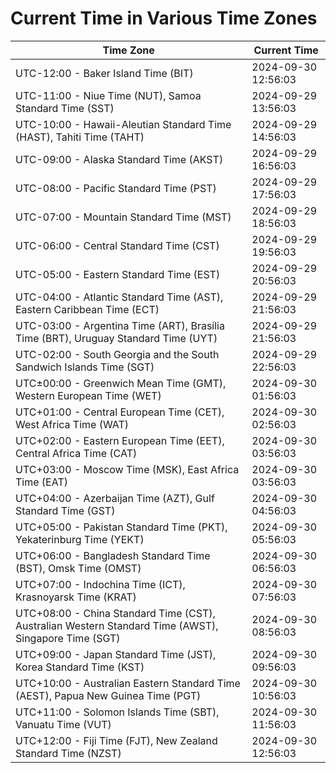 # Current Time in Various Time Zones

| Time Zone | Current Time |
|-----------|--------------|
| UTC-12:00 - Baker Island Time (BIT) | 2024-09-30 12:56:03 |
| UTC-11:00 - Niue Time (NUT), Samoa Standard Time (SST) | 2024-09-29 13:56:03 |
| UTC-10:00 - Hawaii-Aleutian Standard Time (HAST), Tahiti Time (TAHT) | 2024-09-29 14:56:03 |
| UTC-09:00 - Alaska Standard Time (AKST) | 2024-09-29 16:56:03 |
| UTC-08:00 - Pacific Standard Time (PST) | 2024-09-29 17:56:03 |
| UTC-07:00 - Mountain Standard Time (MST) | 2024-09-29 18:56:03 |
| UTC-06:00 - Central Standard Time (CST) | 2024-09-29 19:56:03 |
| UTC-05:00 - Eastern Standard Time (EST) | 2024-09-29 20:56:03 |
| UTC-04:00 - Atlantic Standard Time (AST), Eastern Caribbean Time (ECT) | 2024-09-29 21:56:03 |
| UTC-03:00 - Argentina Time (ART), Brasília Time (BRT), Uruguay Standard Time (UYT) | 2024-09-29 21:56:03 |
| UTC-02:00 - South Georgia and the South Sandwich Islands Time (SGT) | 2024-09-29 22:56:03 |
| UTC±00:00 - Greenwich Mean Time (GMT), Western European Time (WET) | 2024-09-30 01:56:03 |
| UTC+01:00 - Central European Time (CET), West Africa Time (WAT) | 2024-09-30 02:56:03 |
| UTC+02:00 - Eastern European Time (EET), Central Africa Time (CAT) | 2024-09-30 03:56:03 |
| UTC+03:00 - Moscow Time (MSK), East Africa Time (EAT) | 2024-09-30 03:56:03 |
| UTC+04:00 - Azerbaijan Time (AZT), Gulf Standard Time (GST) | 2024-09-30 04:56:03 |
| UTC+05:00 - Pakistan Standard Time (PKT), Yekaterinburg Time (YEKT) | 2024-09-30 05:56:03 |
| UTC+06:00 - Bangladesh Standard Time (BST), Omsk Time (OMST) | 2024-09-30 06:56:03 |
| UTC+07:00 - Indochina Time (ICT), Krasnoyarsk Time (KRAT) | 2024-09-30 07:56:03 |
| UTC+08:00 - China Standard Time (CST), Australian Western Standard Time (AWST), Singapore Time (SGT) | 2024-09-30 08:56:03 |
| UTC+09:00 - Japan Standard Time (JST), Korea Standard Time (KST) | 2024-09-30 09:56:03 |
| UTC+10:00 - Australian Eastern Standard Time (AEST), Papua New Guinea Time (PGT) | 2024-09-30 10:56:03 |
| UTC+11:00 - Solomon Islands Time (SBT), Vanuatu Time (VUT) | 2024-09-30 11:56:03 |
| UTC+12:00 - Fiji Time (FJT), New Zealand Standard Time (NZST) | 2024-09-30 12:56:03 |
